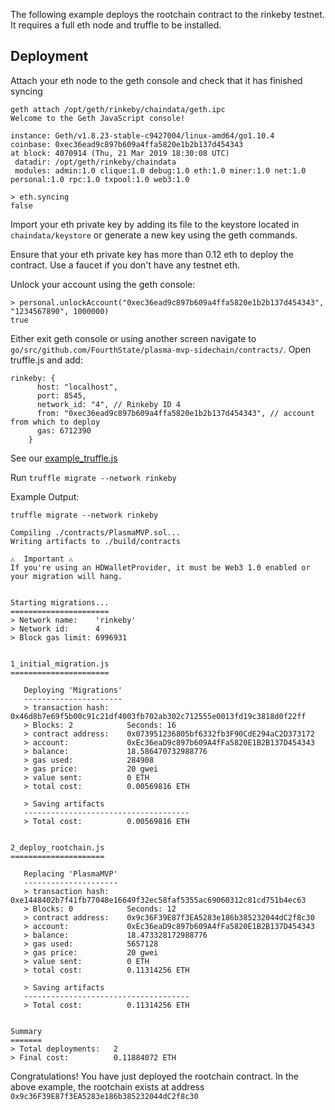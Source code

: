 The following example deploys the rootchain contract to the rinkeby testnet. 
It requires a full eth node and truffle to be installed.

## Deployment ##

Attach your eth node to the geth console and check that it has finished syncing

```
geth attach /opt/geth/rinkeby/chaindata/geth.ipc 
Welcome to the Geth JavaScript console!

instance: Geth/v1.8.23-stable-c9427004/linux-amd64/go1.10.4
coinbase: 0xec36ead9c897b609a4ffa5820e1b2b137d454343
at block: 4070914 (Thu, 21 Mar 2019 18:30:08 UTC)
 datadir: /opt/geth/rinkeby/chaindata
 modules: admin:1.0 clique:1.0 debug:1.0 eth:1.0 miner:1.0 net:1.0 personal:1.0 rpc:1.0 txpool:1.0 web3:1.0

> eth.syncing
false
```

Import your eth private key by adding its file to the keystore located in `chaindata/keystore` or generate a new key using the geth commands.

Ensure that your eth private key has more than 0.12 eth to deploy the contract. Use a faucet if you don't have any testnet eth.

Unlock your account using the geth console:

```
> personal.unlockAccount("0xec36ead9c897b609a4ffa5820e1b2b137d454343", "1234567890", 1000000)
true
```

Either exit geth console or using another screen navigate to `go/src/github.com/FourthState/plasma-mvp-sidechain/contracts/`.
Open truffle.js and add:
```
rinkeby: {
      host: "localhost",
      port: 8545,
      network_id: "4", // Rinkeby ID 4
      from: "0xec36ead9c897b609a4ffa5820e1b2b137d454343", // account from which to deploy
      gas: 6712390
    }

```

See our [example_truffle.js](https://github.com/FourthState/plasma-mvp-sidechain/blob/develop/docs/testnet-setup/example_truffle.js)

Run `truffle migrate --network rinkeby`

Example Output:
```
truffle migrate --network rinkeby

Compiling ./contracts/PlasmaMVP.sol...
Writing artifacts to ./build/contracts

⚠️  Important ⚠️
If you're using an HDWalletProvider, it must be Web3 1.0 enabled or your migration will hang.


Starting migrations...
======================
> Network name:    'rinkeby'
> Network id:      4
> Block gas limit: 6996931


1_initial_migration.js
======================

   Deploying 'Migrations'
   ----------------------
   > transaction hash:    0x46d8b7e69f5b00c91c21df4003fb702ab302c712555e0013fd19c3818d0f22ff
   > Blocks: 2            Seconds: 16
   > contract address:    0x073951236805bf6332fb3F90CdE294aC2D373172
   > account:             0xEc36eaD9c897b609A4fFa5820E1B2B137D454343
   > balance:             18.586470732988776
   > gas used:            284908
   > gas price:           20 gwei
   > value sent:          0 ETH
   > total cost:          0.00569816 ETH

   > Saving artifacts
   -------------------------------------
   > Total cost:          0.00569816 ETH


2_deploy_rootchain.js
=====================

   Replacing 'PlasmaMVP'
   ---------------------
   > transaction hash:    0xe1448402b7f41fb77048e16649f32ec58faf5355ac69060312c81cd751b4ec63
   > Blocks: 0            Seconds: 12
   > contract address:    0x9c36F39E87f3EA5283e186b385232044dC2f8c30
   > account:             0xEc36eaD9c897b609A4fFa5820E1B2B137D454343
   > balance:             18.473328172988776
   > gas used:            5657128
   > gas price:           20 gwei
   > value sent:          0 ETH
   > total cost:          0.11314256 ETH

   > Saving artifacts
   -------------------------------------
   > Total cost:          0.11314256 ETH


Summary
=======
> Total deployments:   2
> Final cost:          0.11884072 ETH

```

Congratulations! You have just deployed the rootchain contract. 
In the above example, the rootchain exists at address `0x9c36F39E87f3EA5283e186b385232044dC2f8c30`
